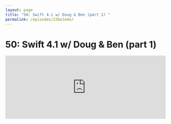 ```yaml
---
layout: page
title: "50: Swift 4.1 w/ Doug & Ben (part 1) "
permalink: /episodes/23be3a4e/
---
```


# 50: Swift 4.1 w/ Doug & Ben (part 1) 

<iframe frameBorder="0" height="200px" scrolling="no" seamless src="https://player.simplecast.com/c9bed05a-df75-499f-b04c-b27aec4d8e84" width="100%" />

- Conditional conformance: https://swift.org/blog/conditional-conformance/
- Generics manifesto: https://github.com/apple/swift/blob/master/docs/GenericsManifesto.md
- SE-143: https://github.com/apple/swift-evolution/blob/master/proposals/0143-conditional-conformances.md
- All 4.1 proposals: https://apple.github.io/swift-evolution/#?version=4.1
- 4.1 code size optimizations: https://swift.org/blog/osize/
- Swift 4.1 release process: https://swift.org/blog/swift-4-1-release-process/
- Xcode 9.3 beta 4 release notes with a more comprehensive list of what's included in Swift 4.1: https://download.developer.apple.com/Developer_Tools/Xcode_9.3_beta_4/Release_Notes_for_Xcode_9.3_beta_4.pdf

Please leave a review on [iTunes](https://itunes.apple.com/us/podcast/swift-unwrapped/id1209817203?mt=2) and join the conversation at http://spectrum.chat/specfm/swift-unwrapped
